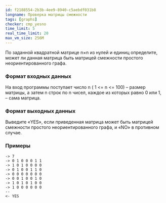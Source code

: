```yaml
---
id: f2188554-2b3b-4ee9-8940-c5aebdf031b8
longname: Проверка матрицы смежности
tags: [graphs]
checker: cmp_yesno
time_limit: 5
real_time_limit: 20
max_vm_size: 256M
---
```


По заданной квадратной матрице n×n из нулей и единиц определите, может ли данная матрица быть матрицей смежности простого неориентированного графа.

### Формат входных данных

На вход программы поступает число n ( 1 <= n <= 100) – размер матрицы, а затем n строк по n чисел, каждое из которых равно 0 или 1, – сама матрица.

### Формат выходных данных

Выведите  «YES», если приведенная матрица может быть матрицей смежности простого неориентированного графа, и «NO» в противном случае.

### Примеры

```
-> 7
-> 0 1 0 0 0 1 1
-> 1 0 1 0 0 0 0
-> 0 1 0 0 1 1 0
-> 0 0 0 0 0 0 0
-> 0 0 1 0 0 1 0
-> 1 0 1 0 1 0 0
-> 1 0 0 0 0 0 0
--
<- YES
```